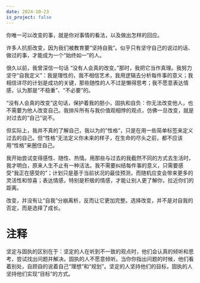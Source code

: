 ```yaml
---
date: 2024-10-23
is_project: false
---
```


你唯一可以改变的事，就是你对事情的看法，以及做出怎样的回应。

许多人抗拒改变，因为我们被教育要“坚持自我”。似乎只有坚守自己的说过的话、做过的事，才能成为一个“始终如一”的人。

很久以前，我曾深信一句话 “没有人会真的改变。”那时，我把它当作真理。我努力坚守“自我定义”：我是理性的，我不相信艺术，我用逻辑去分析每件事的意义；我相信详尽的计划是成功的关键，那些随性的人不过是懒得思考；我不愿意表达情感，认为那是“不稳重”、“不必要”的。

“没有人会真的改变”这句话，保护着我的胆小，固执和自负：你无法改变他人，也不需要为他人改变自己。我排斥所有与我价值观相悖的观点，仿佛一旦改变，就是对过去的“自己”说不。

但实际上，我并不真的了解自己，我以为的”性格“，只是在用一些简单标签来定义过去的自己。但“性格”无法定义你未来的样子，在生命的尽头之前，都不应该用“性格”来圈住自己。

我开始尝试变得感性、随性、热情。用那些与过去的我截然不同的方式去生活时，我才明白，原来人生不止有一种活法。我不需要纠结每件事的意义，只需要感受“我正在感受的”；计划只是基于当前状况的最佳预测，而随机应变会带来更多的灵活性和惊喜；表达情感，特别是积极的情感，才能让别人更了解你，拉近你们的距离。

改变，并没有让“自我”分崩离析，反而让它更加完整。选择改变，并不是对自我的否定，而是选择了成长。

# 注释

坚定与固执的区别在于：坚定的人在听到不一致的观点时，他们会认真的倾听和思考，尝试找出问题并解决。固执的人不愿意倾听。当你你指出问题的时候，他们看着别处，自顾自的说着自己“理想”和“规划”。坚定的人坚持他们的目标，固执的人坚持他们实现“目标”的方式。